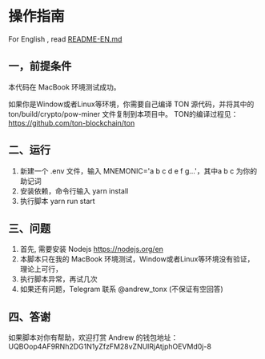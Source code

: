 # 操作指南

For English , read [README-EN.md](README-EN.md)


## 一，前提条件

本代码在 MacBook 环境测试成功。

如果你是Window或者Linux等环境，你需要自己编译 TON 源代码，并将其中的 ton/build/crypto/pow-miner 文件复制到本项目中。
TON的编译过程见：https://github.com/ton-blockchain/ton



## 二、运行

1. 新建一个 .env 文件，输入 MNEMONIC='a b c d e f g...'，其中a b c 为你的助记词
2. 安装依赖，命令行输入  yarn install
3. 执行脚本  yarn run start


## 三、问题

1. 首先, 需要安装 Nodejs https://nodejs.org/en
2. 本脚本只在我的 MacBook 环境测试，Window或者Linux等环境没有验证，理论上可行，
3. 执行脚本异常，再试几次
4. 如果还有问题，Telegram 联系 @andrew_tonx (不保证有空回答)


## 四、答谢

如果脚本对你有帮助，欢迎打赏 Andrew 的钱包地址：
UQBOop4AF9RNh2DG1N1yZfzFM28vZNUlRjAtjphOEVMd0j-8

